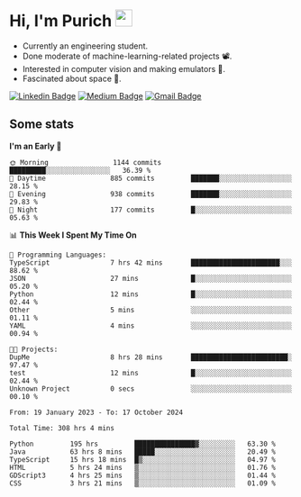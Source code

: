 <h1 align="left">Hi, I'm Purich
<img src="https://media.giphy.com/media/hvRJCLFzcasrR4ia7z/giphy.gif" width="30px"/></h1>

* Currently an engineering student.
* Done moderate of machine-learning-related projects :film_projector:.
* Interested in computer vision and making emulators :space_invader:.
* Fascinated about space :milky_way:.

[![Linkedin Badge](https://img.shields.io/badge/-Purich-blue?style=flat-square&logo=Linkedin&logoColor=white&link=https://www.linkedin.com/in/purich-siritip-16b3b3255/)](https://www.linkedin.com/in/purich-siritip-16b3b3255) [![Medium Badge](https://img.shields.io/badge/-@purich-gray?style=flat-square&labelColor=000000&logo=Medium&link=https://medium.com/@phuritsiritip)](https://medium.com/@phuritsiritip)
[![Gmail Badge](https://img.shields.io/badge/-mark.phurit@gmail.com-c14438?style=flat-square&logo=Gmail&logoColor=white&link=mailto:mark.phurit@gmail.com)](mailto:mark.phurit@gmail.com)

## Some stats

  
  <!--START_SECTION:waka-->
**I'm an Early 🐤** 

```text
🌞 Morning                1144 commits        █████████░░░░░░░░░░░░░░░░   36.39 % 
🌆 Daytime                885 commits         ███████░░░░░░░░░░░░░░░░░░   28.15 % 
🌃 Evening                938 commits         ███████░░░░░░░░░░░░░░░░░░   29.83 % 
🌙 Night                  177 commits         █░░░░░░░░░░░░░░░░░░░░░░░░   05.63 % 
```


📊 **This Week I Spent My Time On** 

```text
💬 Programming Languages: 
TypeScript               7 hrs 42 mins       ██████████████████████░░░   88.62 % 
JSON                     27 mins             █░░░░░░░░░░░░░░░░░░░░░░░░   05.20 % 
Python                   12 mins             █░░░░░░░░░░░░░░░░░░░░░░░░   02.44 % 
Other                    5 mins              ░░░░░░░░░░░░░░░░░░░░░░░░░   01.11 % 
YAML                     4 mins              ░░░░░░░░░░░░░░░░░░░░░░░░░   00.94 % 

🐱‍💻 Projects: 
DupMe                    8 hrs 28 mins       ████████████████████████░   97.47 % 
test                     12 mins             █░░░░░░░░░░░░░░░░░░░░░░░░   02.44 % 
Unknown Project          0 secs              ░░░░░░░░░░░░░░░░░░░░░░░░░   00.10 % 
```


<!--END_SECTION:waka-->

  <!--START_SECTION:waka-simple-->

```text
From: 19 January 2023 - To: 17 October 2024

Total Time: 308 hrs 4 mins

Python         195 hrs         ███████████████▓░░░░░░░░░   63.30 %
Java           63 hrs 8 mins   █████░░░░░░░░░░░░░░░░░░░░   20.49 %
TypeScript     15 hrs 18 mins  █▒░░░░░░░░░░░░░░░░░░░░░░░   04.97 %
HTML           5 hrs 24 mins   ▒░░░░░░░░░░░░░░░░░░░░░░░░   01.76 %
GDScript3      4 hrs 25 mins   ▒░░░░░░░░░░░░░░░░░░░░░░░░   01.44 %
CSS            3 hrs 21 mins   ▒░░░░░░░░░░░░░░░░░░░░░░░░   01.09 %
```

<!--END_SECTION:waka-simple-->

  <!--![Anurag's GitHub stats](https://github-readme-stats.vercel.app/api?username=vikimark&show_icons=true&theme=gruvbox_light)-->
  
<!--
**vikimark/vikimark** is a ✨ _special_ ✨ repository because its `README.md` (this file) appears on your GitHub profile.

Here are some ideas to get you started:

- 🔭 I’m currently working on ...
- 🌱 I’m currently learning ...
- 👯 I’m looking to collaborate on ...
- 🤔 I’m looking for help with ...
- 💬 Ask me about ...
- 📫 How to reach me: ...
- 😄 Pronouns: ...
- ⚡ Fun fact: ...
-->
